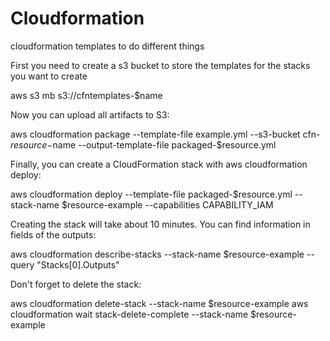 # Cloudformation
cloudformation templates to do different things

First you need to create a s3 bucket to store the templates for the stacks you want to create

aws s3 mb s3://cfntemplates-$name

Now you can upload all artifacts to S3:

aws cloudformation package --template-file example.yml --s3-bucket cfn-$resource-$name --output-template-file packaged-$resource.yml

Finally, you can create a CloudFormation stack with aws cloudformation deploy:

aws cloudformation deploy --template-file packaged-$resource.yml --stack-name $resource-example --capabilities CAPABILITY_IAM

Creating the stack will take about 10 minutes. You can find information in fields of the outputs:

aws cloudformation describe-stacks --stack-name $resource-example --query "Stacks[0].Outputs"


Don't forget to delete the stack:

aws cloudformation delete-stack --stack-name $resource-example
aws cloudformation wait stack-delete-complete --stack-name $resource-example


